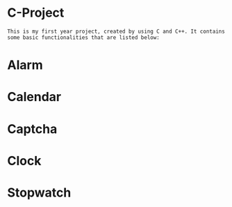 # C-Project

    This is my first year project, created by using C and C++. It contains some basic functionalities that are listed below:

# Alarm
# Calendar
# Captcha
# Clock
# Stopwatch

